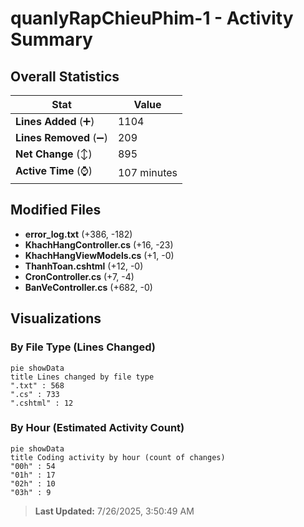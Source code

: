 # quanlyRapChieuPhim-1 - Activity Summary 

## Overall Statistics

| Stat                   | Value                                                             |
| ---------------------- | ----------------------------------------------------------------- |
| **Lines Added** (➕)   | 1104                                          |
| **Lines Removed** (➖) | 209                                        |
| **Net Change** (↕)    | 895                |
| **Active Time** (⌚)   | 107 minutes |


## Modified Files
- **error_log.txt** (+386, -182)
- **KhachHangController.cs** (+16, -23)
- **KhachHangViewModels.cs** (+1, -0)
- **ThanhToan.cshtml** (+12, -0)
- **CronController.cs** (+7, -4)
- **BanVeController.cs** (+682, -0)

## Visualizations

### By File Type (Lines Changed)

```mermaid
pie showData
title Lines changed by file type
".txt" : 568
".cs" : 733
".cshtml" : 12
```

### By Hour (Estimated Activity Count)

```mermaid
pie showData
title Coding activity by hour (count of changes)
"00h" : 54
"01h" : 17
"02h" : 10
"03h" : 9
```


> **Last Updated:** 7/26/2025, 3:50:49 AM